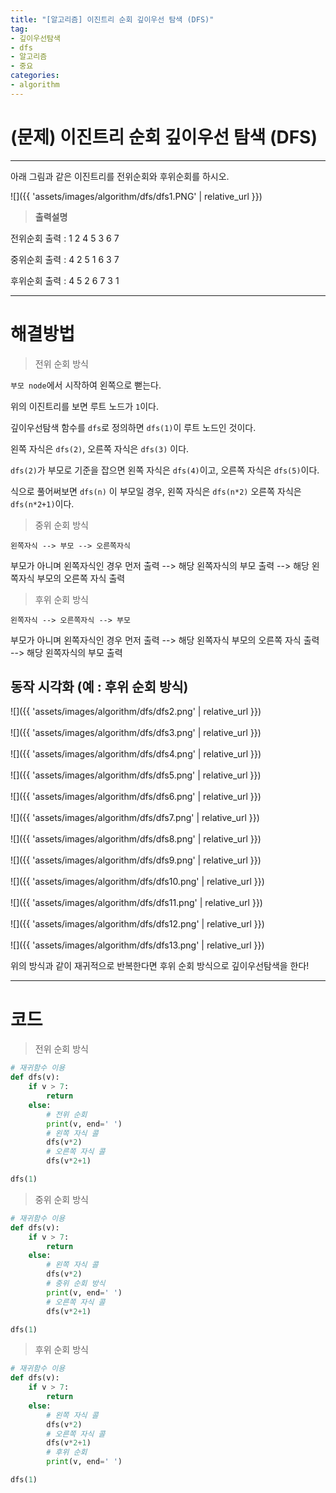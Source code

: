 ```yaml
---
title: "[알고리즘] 이진트리 순회 깊이우선 탐색 (DFS)"
tag:
- 깊이우선탐색
- dfs
- 알고리즘
- 중요
categories:
- algorithm
---
```


# (문제) 이진트리 순회 깊이우선 탐색 (DFS)
---

아래 그림과 같은 이진트리를 전위순회와 후위순회를 하시오.

![]({{ 'assets/images/algorithm/dfs/dfs1.PNG' | relative_url }})

> **출력설명**

전위순회 출력 : 1 2 4 5 3 6 7

중위순회 출력 : 4 2 5 1 6 3 7

후위순회 출력 : 4 5 2 6 7 3 1

---
# 해결방법
> 전위 순회 방식

`부모 node`에서 시작하여 왼쪽으로 뻗는다.

위의 이진트리를 보면 루트 노드가 `1`이다.

깊이우선탐색 함수를 `dfs`로 정의하면 `dfs(1)`이 루트 노드인 것이다.

왼쪽 자식은 `dfs(2)`, 오른쪽 자식은 `dfs(3)` 이다.

`dfs(2)`가 부모로 기준을 잡으면 왼쪽 자식은 `dfs(4)`이고, 오른쪽 자식은 `dfs(5)`이다.

식으로 풀어써보면 `dfs(n)` 이 부모일 경우, 왼쪽 자식은 `dfs(n*2)` 오른쪽 자식은 `dfs(n*2+1)`이다.

>중위 순회 방식

`왼쪽자식 --> 부모 --> 오른쪽자식`

부모가 아니며 왼쪽자식인 경우 먼저 출력 --> 해당 왼쪽자식의 부모 출력 --> 해당 왼쪽자식 부모의 오른쪽 자식 출력

>후위 순회 방식

`왼쪽자식 --> 오른쪽자식 --> 부모`

부모가 아니며 왼쪽자식인 경우 먼저 출력 --> 해당 왼쪽자식 부모의 오른쪽 자식 출력 -->  해당 왼쪽자식의 부모 출력
## 동작 시각화 (예 : 후위 순회 방식)
![]({{ 'assets/images/algorithm/dfs/dfs2.png' | relative_url }})
<br><br>
![]({{ 'assets/images/algorithm/dfs/dfs3.png' | relative_url }})
<br><br>
![]({{ 'assets/images/algorithm/dfs/dfs4.png' | relative_url }})
<br><br>
![]({{ 'assets/images/algorithm/dfs/dfs5.png' | relative_url }})
<br><br>
![]({{ 'assets/images/algorithm/dfs/dfs6.png' | relative_url }})
<br><br>
![]({{ 'assets/images/algorithm/dfs/dfs7.png' | relative_url }})
<br><br>
![]({{ 'assets/images/algorithm/dfs/dfs8.png' | relative_url }})
<br><br>
![]({{ 'assets/images/algorithm/dfs/dfs9.png' | relative_url }})
<br><br>
![]({{ 'assets/images/algorithm/dfs/dfs10.png' | relative_url }})
<br><br>
![]({{ 'assets/images/algorithm/dfs/dfs11.png' | relative_url }})
<br><br>
![]({{ 'assets/images/algorithm/dfs/dfs12.png' | relative_url }})
<br><br>
![]({{ 'assets/images/algorithm/dfs/dfs13.png' | relative_url }})

위의 방식과 같이 재귀적으로 반복한다면 후위 순회 방식으로 깊이우선탐색을 한다!

---
# 코드
> 전위 순회 방식

```python
# 재귀함수 이용
def dfs(v):
    if v > 7:
        return
    else:
        # 전위 순회
        print(v, end=' ')
        # 왼쪽 자식 콜
        dfs(v*2)
        # 오른쪽 자식 콜
        dfs(v*2+1)

dfs(1)
```

>  중위 순회 방식

```python
# 재귀함수 이용
def dfs(v):
    if v > 7:
        return
    else:
        # 왼쪽 자식 콜
        dfs(v*2)
        # 중위 순회 방식
        print(v, end=' ')
        # 오른쪽 자식 콜
        dfs(v*2+1)

dfs(1)
```

>  후위 순회 방식

```python
# 재귀함수 이용
def dfs(v):
    if v > 7:
        return
    else:
        # 왼쪽 자식 콜
        dfs(v*2)
        # 오른쪽 자식 콜
        dfs(v*2+1)
        # 후위 순회
        print(v, end=' ')

dfs(1)
```
